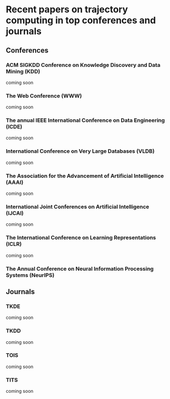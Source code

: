 # Recent papers on trajectory computing in top conferences and journals


## Conferences


### ACM SIGKDD Conference on Knowledge Discovery and Data Mining (KDD)

coming soon

### The Web Conference (WWW)

coming soon

### The annual IEEE International Conference on Data Engineering (ICDE)

coming soon

### International Conference on Very Large Databases (VLDB)

coming soon

### The Association for the Advancement of Artificial Intelligence (AAAI)

coming soon

### International Joint Conferences on Artificial Intelligence (IJCAI)

coming soon

### The International Conference on Learning Representations (ICLR)

coming soon

### The Annual Conference on Neural Information Processing Systems (NeurIPS)



## Journals


### TKDE

coming soon

### TKDD

coming soon

### TOIS

coming soon

### TITS

coming soon

